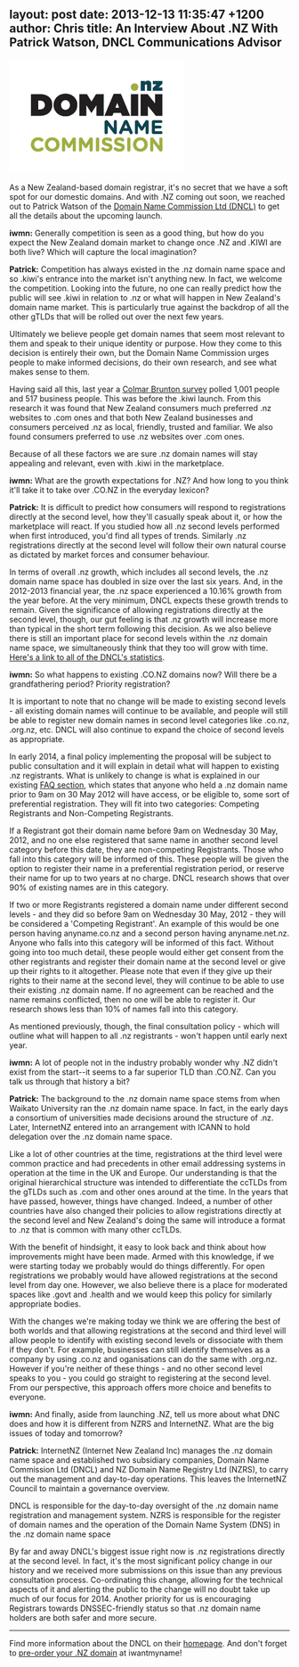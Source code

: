 layout: post
date: 2013-12-13 11:35:47 +1200
author: Chris
title: An Interview About .NZ With Patrick Watson, DNCL Communications Advisor
----

![DNClogo.gif](/media/2013-12-13-DNClogo.gif)

<!-- excerpt -->

As a New Zealand-based domain registrar, it's no secret that we have a soft spot for our domestic domains. And with .NZ coming out soon, we reached out to Patrick Watson of the [Domain Name Commission Ltd (DNCL)](http://dnc.org.nz) to get all the details about the upcoming launch.

<!-- /excerpt -->

**iwmn:** Generally competition is seen as a good thing, but how do you expect the New Zealand domain market to change once .NZ and .KIWI are both live? Which will capture the local imagination?

**Patrick:** Competition has always existed in the .nz domain name space and so .kiwi's entrance into the market isn't anything new. In fact, we welcome the competition. Looking into the future, no one can really predict how the public will see .kiwi in relation to .nz or what will happen in New Zealand's domain name market.  This is particularly true against the backdrop of all the other gTLDs that will be rolled out over the next few years.

Ultimately we believe people get domain names that seem most relevant to them and speak to their unique identity or purpose. How they come to this decision is entirely their own, but the Domain Name Commission urges people to make informed decisions, do their own research, and
see what makes sense to them.

Having said all this, last year a [Colmar Brunton survey](http://www.getyourselfonline.co.nz/sites/default/files/nzrs_report_FINAL_v2_0_0.pdf) polled 1,001 people and 517 business people. This was before the .kiwi launch. From this research it was found that New Zealand consumers much preferred .nz websites to .com ones and that both New Zealand businesses and consumers perceived .nz as local, friendly, trusted and
familiar. We also found consumers preferred to use .nz websites over .com ones. 

Because of all these factors we are sure .nz domain names will stay appealing and relevant, even with .kiwi in the marketplace.

**iwmn:** What are the growth expectations for .NZ? And how long to you think it'll take it to take over .CO.NZ in the everyday lexicon?

**Patrick:** It is difficult to predict how consumers will respond to registrations directly at the second level, how they'll casually speak about it, or how the marketplace will react. If you studied how all .nz second levels performed when first introduced, you'd find all types of trends. Similarly .nz registrations directly at the second level will follow their own natural course as dictated by market forces and consumer behaviour.

In terms of overall .nz growth, which includes all second levels, the .nz domain name space has doubled in size over the last six years. And, in the 2012-2013 financial year, the .nz space experienced a 10.16% growth from the year before.  At the very minimum, DNCL expects these growth trends to remain.  Given the significance of allowing registrations directly at the second level, though, our gut feeling is that .nz growth will increase more than typical in the short term following this decision. As we also believe there is still an important place for second levels within the .nz domain name space, we simultaneously think that they too will grow with time. [Here's a link to all of the DNCL's statistics](http://dnc.org.nz/content/fy_stats.html).

**iwmn:** So what happens to existing .CO.NZ domains now? Will there be a grandfathering period? Priority registration?

It is important to note that no change will be made to existing second levels - all existing domain names will continue to be available, and people will still be able to register new domain names in second level categories like .co.nz, .org.nz, etc. DNCL will also continue to expand the choice of second levels as appropriate.

In early 2014, a final policy implementing the proposal will be subject to public consultation and it will explain in detail what will happen to existing .nz registrants. What is unlikely to change is what is explained in our existing [FAQ section](http://dnc.org.nz/faq-registrations-directly-second-level?m=635), which states that anyone who held a .nz domain name prior to 9am on 30 May 2012 will have access, or be eligible to, some sort of preferential registration. They will fit into two categories: Competing Registrants and Non-Competing Registrants.

If a Registrant got their domain name before 9am on Wednesday 30 May, 2012, and no one else registered that same name in another second level category before this date, they are non-competing Registrants. Those who fall into this category will be informed of this. These people will be given the option to register their name in a preferential registration period, or reserve their name for up to two years at no charge. DNCL research shows that over 90% of existing names are in this category.

If two or more Registrants registered a domain name under different second levels - and they did so before 9am on Wednesday 30 May, 2012 - they will be considered a 'Competing Registrant'. An example of this would be one person having anyname.co.nz and a second person having anyname.net.nz. Anyone who falls into this category will be informed of this fact. Without going into too much detail, these people would either get consent from the other registrants and register their
domain name at the second level or give up their rights to it altogether. Please note that even if they give up their rights to their name at the second level, they will continue to be able to use their existing .nz domain name. If no agreement can be reached and the
name remains conflicted, then no one will be able to register it. Our research shows less than 10% of names fall into this category.

As mentioned previously, though, the final consultation policy - which will outline what will happen to all .nz registrants - won't happen until early next year.

**iwmn:** A lot of people not in the industry probably wonder why .NZ didn't exist from the start--it seems to a far superior TLD than .CO.NZ. Can you talk us through that history a bit?

**Patrick:** The background to the .nz domain name space stems from when Waikato University ran the .nz domain name space. In fact, in the early days a consortium of universities made decisions around the structure of .nz.  Later, InternetNZ entered into an arrangement with ICANN to hold delegation over the .nz domain name space.

Like a lot of other countries at the time, registrations at the third level were common practice and had precedents in other email addressing systems in operation at the time in the UK and Europe. Our understanding is that the original hierarchical structure was intended to differentiate the ccTLDs from the gTLDs such as .com and other ones
around at the time. In the years that have passed, however, things have changed. Indeed, a number of other countries have also changed their policies to allow registrations directly at the second level and New Zealand's doing the same will introduce a format to .nz that is common with many other ccTLDs.

With the benefit of hindsight, it easy to look back and think about how improvements might have been made.  Armed with this knowledge, if we were starting today we probably would do things differently. For
open registrations we probably would have allowed registrations at the second level from day one. However, we also believe there is a place for moderated spaces like .govt and .health and we would keep this policy for similarly appropriate bodies.

With the changes we're making today we think we are offering the best of both worlds and that allowing registrations at the second and third level will allow people to identify with existing second levels or dissociate with them if they don't. For example, businesses can still identify themselves as a company by using .co.nz and oganisations can do the same with .org.nz. However if you're neither of these things - and no other second level speaks to you - you could go straight to registering at the second level. From our perspective, this approach offers more choice and benefits to everyone.

**iwmn:** And finally, aside from launching .NZ, tell us more about what DNC does and how it is different from NZRS and InternetNZ. What are the big issues of today and tomorrow?

**Patrick:** InternetNZ (Internet New Zealand Inc) manages the .nz domain name space and established two subsidiary companies, Domain Name Commission Ltd (DNCL) and NZ Domain Name Registry Ltd (NZRS), to carry out the
management and day-to-day operations. This leaves the InternetNZ Council to maintain a governance overview.

DNCL is responsible for the day-to-day oversight of the .nz domain name registration and management system.  NZRS is responsible for the register of domain names and the operation of the Domain Name System (DNS) in the .nz domain name space

By far and away DNCL's biggest issue right now is .nz registrations directly at the second level. In fact, it's the most significant policy change in our history and we received more submissions on this issue than any previous consultation process. Co-ordinating this change, allowing for the technical aspects of it and alerting the public to the change will no doubt take up much of our focus for 2014. Another priority for us is encouraging Registrars towards DNSSEC-friendly status so that .nz domain name holders are both safer
and more secure.

***

Find more information about the DNCL on their [homepage](http://dnc.org.nz). And don't forget to [pre-order your .NZ domain](https://iwantmyname.com/domains/dot-nz) at iwantmyname!
